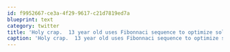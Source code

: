 ```yaml
---
id: f9952667-ce3a-4f29-9617-c21d7819ed7a
blueprint: text
category: twitter
title: 'Holy crap.  13 year old uses Fibonnaci sequence to optimize solar array by acting more like trees'
caption: 'Holy crap.  13 year old uses Fibonnaci sequence to optimize solar array by acting more like trees'
---
```

